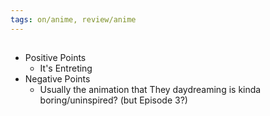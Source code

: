 ```yaml
---
tags: on/anime, review/anime
---
```

## 

- Positive Points
    - It's Entreting
- Negative Points
    - Usually the animation that They daydreaming is kinda boring/uninspired? (but Episode 3?)